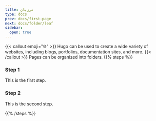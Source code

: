 ```yaml
---
title: مرزبان
type: docs
prev: docs/first-page
next: docs/folder/leaf
sidebar:
  open: true
---
```

{{< callout emoji="🌐" >}}
  Hugo can be used to create a wide variety of websites, including blogs, portfolios, documentation sites, and more.
{{< /callout >}}
Pages can be organized into folders.
{{% steps %}}

### Step 1

This is the first step.

### Step 2

This is the second step.

{{% /steps %}}
